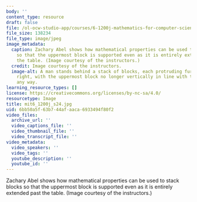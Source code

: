 ```yaml
---
body: ''
content_type: resource
draft: false
file: /ol-ocw-studio-app/courses/6-1200j-mathematics-for-computer-science-spring-2024/mit6_1200j_s24.jpg
file_size: 138234
file_type: image/jpeg
image_metadata:
  caption: Zachary Abel shows how mathematical properties can be used to stack blocks
    so that the uppermost block is supported even as it is entirely extended past
    the table. (Image courtesy of the instructors.)
  credit: Image courtesy of the instructors.
  image-alt: A man stands behind a stack of blocks, each protruding further to the
    right, with the uppermost block no longer vertically in line with the table in
    any way.
learning_resource_types: []
license: https://creativecommons.org/licenses/by-nc-sa/4.0/
resourcetype: Image
title: mit6_1200j_s24.jpg
uid: 6bb50a5f-63b7-44af-aaca-6933494f80f2
video_files:
  archive_url: ''
  video_captions_file: ''
  video_thumbnail_file: ''
  video_transcript_file: ''
video_metadata:
  video_speakers: ''
  video_tags: ''
  youtube_description: ''
  youtube_id: ''
---
```

Zachary Abel shows how mathematical properties can be used to stack blocks so that the uppermost block is supported even as it is entirely extended past the table. (Image courtesy of the instructors.)